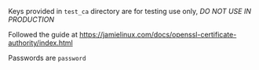 Keys provided in `test_ca` directory are for testing use only, *DO NOT USE IN PRODUCTION*

Followed the guide at https://jamielinux.com/docs/openssl-certificate-authority/index.html

Passwords are `password`
